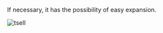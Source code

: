 If necessary, it has the possibility of easy expansion.


![tsell](https://github.com/tikastam/TechSell/assets/79874515/ded0e984-ff1a-4ce6-8f9e-6dd08dcb7234)
